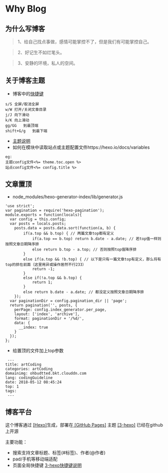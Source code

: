 # Why Blog
## 为什么写博客
>1、给自己找点事做，感情可能掌控不了，但是我们有可能掌控自己。

>2、好记生不如烂笔头。

>3、安静的环境，私人的空间。

## 关于博客主题
* 博客中的<a target="_blank" href="https://yelog.org/2017/03/24/3-hexo-shortcuts/">快捷键</a>
```
s/S	全屏/取消全屏
w/W	打开/关闭文章目录
j/J	向下滑动
k/K	向上滑动
gg/GG	到最顶端
shift+G/g	到最下端
```
* <a target="_blank" href="https://yelog.org/2017/03/23/3-hexo-instruction/">主题说明</a>
* 如何在模块中读取站点或主题配置文件https://hexo.io/docs/variables  
```
eg:
主题config文件<%= theme.toc.open %>  
站点config文件<%= config.title %>
```

## 文章置顶 
* node_modules/hexo-generator-index/lib/generator.js
```
'use strict';
var pagination = require('hexo-pagination');
module.exports = function(locals){
  var config = this.config;
  var posts = locals.posts;
    posts.data = posts.data.sort(function(a, b) {
        if(a.top && b.top) { // 两篇文章top都有定义
            if(a.top == b.top) return b.date - a.date; // 若top值一样则按照文章日期降序排
            else return b.top - a.top; // 否则按照top值降序排
        }
        else if(a.top && !b.top) { // 以下是只有一篇文章top有定义，那么将有top的排在前面（这里用异或操作居然不行233）
            return -1;
        }
        else if(!a.top && b.top) {
            return 1;
        }
        else return b.date - a.date; // 都没定义按照文章日期降序排
    });
  var paginationDir = config.pagination_dir || 'page';
  return pagination('', posts, {
    perPage: config.index_generator.per_page,
    layout: ['index', 'archive'],
    format: paginationDir + '/%d/',
    data: {
      __index: true
    }
  });
};
```
* 给置顶的文件加上top参数
```
 ---
title: artCoding
categories: artCoding
domainimg: ohbudtted.bkt.clouddn.com
lang: codingGuideline
date: 2018-05-12 08:45:24
top: 1
tags:
 ---
```

## 博客平台
这个博客通过 <a target="_blank" href="https://hexo.io/">[Hexo]</a>生成，部署在<a target="_blank" href="https://pages.github.com/"> [GitHub Pages]</a>
主题 <a target="_blank" href="https://github.com/yelog/hexo-theme-3-hexo"> [3-hexo]</a> 已经在github上开源

主要功能：
- 搜索支持文章标题、标签(#标签)、作者(@作者)
- pad/手机等移动端适配
- 页面全局快捷键 <a href='http://yelog.org/2017/03/24/3-hexo-shortcuts/'>3-hexo快捷键说明</a>
